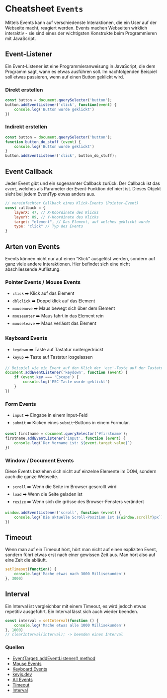# Cheatsheet `Events`
Mittels Events kann auf verschiedenste Interaktionen, die ein User auf der Webseite macht, reagiert werden. Events machen Webseiten wirklich interaktiv - sie sind eines der wichtigsten Konstrukte beim Programmieren mit JavaScript.

## Event-Listener
Ein Event-Listener ist eine Programmieranweisung in JavaScript, die dem Programm sagt, wann es etwas ausführen soll. Im nachfolgenden Beispiel soll etwas passieren, wenn auf einen Button geklickt wird.
### Direkt erstellen
```js
const button = document.querySelector('button');
button.addEventListener('click', function(event) {
    console.log('Button wurde geklickt')
})
```
### Indirekt erstellen
```javascript
const button = document.querySelector('button');
function button_do_stuff (event) {
    console.log('Button wurde geklickt')
}
button.addEventListener('click', button_do_stuff);
```

## Event Callback
Jeder Event gibt und ein sogenannter Callback zurück. Der Callback ist das `event`, welches als Parameter der Event-Funktion definiert ist. Dieses Objekt sieht bei jedem EventTyp etwas anders aus.

```javascript
// vereinfachter Callback eines Klick-Events (Pointer-Event)
const callback = {
    layerX: 47, // X-Koordinate des Klicks
    layerY: 89, // Y-Koordinate des Klicks
    target: "element", // Das Element, auf welches geklickt wurde
    type: "click" // Typ des Events
}
```

## Arten von Events
Events können nicht nur auf einen "Klick" ausgelöst werden, sondern auf ganz viele andere Interaktionen. Hier befindet sich eine nicht abschliessende Auflistung.

### Pointer Events / Mouse Events
- `click` ➡️ Klick auf das Element
- `dblclick` ➡️ Doppelklick auf das Element
- `mousemove` ➡️ Maus bewegt sich über dem Element
- `mouseenter` ➡️ Maus fahrt in das Element rein
- `mouseleave` ➡️ Maus verlässt das Element

### Keyboard Events
- `keydown` ➡️ Taste auf Tastatur runtergedrückt
- `keyup` ➡️ Taste auf Tastatur losgelassen
```javascript
// Beispiel wie ein Event auf den Klick der 'esc'-Taste auf der Tastatur getriggert werden kann.
document.addEventListener('keydown', function (event) {
    if (event.key === 'Escape') {
        console.log('ESC-Taste wurde geklickt')
    }
})
```

### Form Events
- `input` ➡️ Eingabe in einem Input-Feld
- `submit` ➡️ Kicken eines `submit`-Buttons in einem Formular.
```javascript
const firstname = document.querySelector('#firstname');
firstname.addEventListener('input', function (event) {
    console.log(`Der Vorname ist: ${event.target.value}`)
})
```

### Window / Document Events
Diese Events beziehen sich nicht auf einzelne Elemente im DOM, sondern auch die ganze Webseite.
- `scroll` ➡️ Wenn die Seite im Browser gescrollt wird
- `load` ➡️ Wenn die Seite geladen ist
- `resize` ➡️ Wenn sich die grösse des Browser-Fensters verändert
```javascript
window.addEventListener('scroll', function (event) {
    console.log(`Die aktuelle Scroll-Position ist ${window.scrollY}px`)
})
```

## Timeout
Wenn man auf ein Timeout hört, hört man nicht auf einen expliziten Event, sondern führt etwas erst nach einer gewissen Zeit aus. Man hört also auf eine Zeit die abläuft.
```javascript
setTimeout(function() {
    console.log('Mache etwas nach 3000 Millisekunden')
}, 3000)
```

## Interval
Ein Interval ist vergleichbar mit einem Timeout, es wird jedoch etwas repetitiv ausgeführt. Ein Interval lässt sich auch wieder beenden.
```javascript
const interval = setInterval(function () {
    console.log('Mache etwas alle 1000 Millisekunden')
}, 1000)
// clearInterval(interval); -> beenden eines Interval
```

### Quellen
- [EventTarget: addEventListener() method](https://developer.mozilla.org/en-US/docs/Web/API/EventTarget/addEventListener)
- [Mouse Events](https://developer.mozilla.org/en-US/docs/Web/API/MouseEvent?retiredLocale=de)
- [Keyboard Events](https://developer.mozilla.org/en-US/docs/Web/API/KeyboardEvent?retiredLocale=de)
- [keyjs.dev](https://keyjs.dev/)
- [All Events](https://www.w3schools.com/jsref/dom_obj_event.asp)
- [Timeout](https://developer.mozilla.org/en-US/docs/Web/API/setTimeout)
- [Interval](https://developer.mozilla.org/en-US/docs/Web/API/setInterval)
